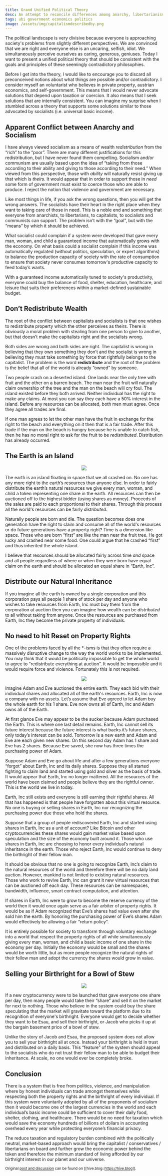 ```yaml
---
title: Grand Unified Political Theory
desc: An attempt to reconcile differences among anarchy, libertarianism, socialism, and capitalism with universal inheritance similar to universal basic income.
tags: ubi government economics politics
image: /assets/img/capitalismdescribedby.png
---
```


The political landscape is very divisive because everyone is approaching society's problems from slightly different perspectives. We are convinced that we are right and everyone else is an uncaring, selfish, idiot. We simultaneously perceive ourselves as caring, generous, geniuses. Today I want to present a unified political theory that should be consistent with the goals and principles of these seemingly contradictory philosophies.

Before I get into the theory, I would like to encourage you to discard all preconceived notions about what things are possible and/or contradictory. I consider myself an voluntarist who believes in private property, austrian economics, and self-government. This means that I would never advocate solutions that depend upon taxation or coercion. It also means that I seek solutions that are internally consistent. You can imagine my surprise when I stumbled across a theory that supports some solutions similar to those advocated by socialists (i.e. universal basic income).

## Apparent Conflict between Anarchy and Socialism

I have always viewed socialism as a means of wealth  _redistribution_  from the “rich” to the “poor”. There are many different justifications for this redistribution, but I have never found them compelling. Socialism and/or communism are usually based upon the idea of “taking from those according to their ability and giving to those according to their need.” When viewed from this perspective, those with  _ability_  will naturally resist giving up that which is  _theirs_. It would appear that in order to support those in  _need_  some form of government must exist to coerce those who are able to produce. I reject the notion that violence and government are necessary.

Like most things in life, if you ask the wrong questions, then you will get the wrong answers. The socialists have their heart in the right place when they want to taking care of those in need. This is a noble end and something that everyone from anarchists, to libertarians, to capitalists, to socialists and communists can support. The problem isn’t with the “goal”, but with the “means” by which it should be achieved.

What socialist could complain if a system were developed that gave every man, woman, and child a guaranteed income that automatically grows with the economy. On what basis could a socialist complain if this income was automatically regulated (without politics, speculation, or expert algorithms) to balance the production capacity of society with the rate of consumption to ensure that society never consumes tomorrow's productive capacity to feed today’s wants.

With a guaranteed income automatically tuned to society's productivity, everyone could buy the balance of food, shelter, education, healthcare, and leisure that suits their preferences within a market-defined sustainable budget.

## Don’t Redistribute Wealth

The root of the conflict between capitalists and socialists is that one wishes to redistribute property which the other perceives as theirs. There is obviously a moral problem with stealing from one person to give to another, but that doesn’t make the capitalists right and the socialists wrong.

Both sides are wrong and both sides are right. The capitalist is wrong in believing that they own something they don’t and the socialist is wrong in believing they must take something by force that rightfully belongs to the capitalist. The problem is the word  **redistribute**  and the root of the problem is the belief that all of the world is already “owned” by someone.

Two people crash on a deserted island. One lands near the only tree with fruit and the other on a barren beach. The man near the fruit will naturally claim ownership of the tree and the man on the beach will cry foul. The island existed before they both arrived. Neither individual has the right to make any claims. At most you can say they each have a 50% interest in the island. Before any resources can be allocated, both men must agree. Once they agree all trades are final.

If one man agrees to let the other man have the fruit in exchange for the right to the beach and everything on it then that is a fair trade. After this trade if the man on the beach is hungry because he is unable to catch fish, then he has no moral right to ask for the fruit to be  _redistributed_. Distribution has already occurred.

## The Earth is an Island

<center>
<img src="/assets/img/island.jpg"/>
</center>

The earth is an island floating in space that we all crashed on. No one has any more right to the earth’s resources than anyone else. In order to fairly distribute the earth’s natural resources we give every man, woman, and child a token representing one share in the earth. All resources can then be auctioned off to the highest bidder (using shares as money). Proceeds of the sales are paid to each proportional to their shares. Through this process all the world's resources can be fairly  _distributed_.

Naturally people are born and die. The question becomes does one generation have the right to claim and consume all of the world's resources or do future generations have a property right? Time is a dimension like space. Those who are born “first” are like the man near the fruit tree. He got lucky and crashed near some food. One could argue that he crashed “first” and thus inherited the whole island.

I believe that resources should be allocated fairly across time  _and_  space and all people regardless of where or when they were born have equal claim on the earth and should be allocated an equal share in “Earth, Inc”.

## Distribute our Natural Inheritance

If you imagine all the earth is owned by a single corporation and this corporation pays all people 1 share of stock per day and anyone who wishes to take resources from Earth, Inc must buy them from the corporation at auction then you can imagine how wealth can be  _distributed_  to all without taking from anyone. Once the resources are purchased from Earth, Inc they become the private property of individuals.

## No need to hit Reset on Property Rights

One of the problems faced by all the *-isms is that they often require a massively disruptive change to the way the world works to be implemented. You may think that it would be politically impossible to get the whole world to agree to “redistribute everything at auction”. It would be impossible and it would require force and violence. Fortunately this is not required.

<center>
<img src="/assets/img/adameve.jpg"/>
</center>

Imagine Adam and Eve auctioned the entire earth. They each bid with their individual shares and allocated all of the earth's resources. Earth, Inc is now a company with no assets. Let’s assume that Eve agreed to let Adam buy the whole earth for his 1 share. Eve now owns all of Earth, Inc and Adam owns all of the Earth.

At first glance Eve may appear to be the sucker because Adam purchased the Earth. This is where one last detail remains. Earth, Inc cannot sell its future interest because the future interest is what backs it’s future shares, only today’s interest can be sold. Tomorrow is a new earth and Adam and Eve are each given new shares. On this second day Adam has 1 share and Eve has 2 shares. Because Eve saved, she now has three times the purchasing power of Adam.

Suppose Adam and Eve go about life and after a few generations everyone “forgot” about Earth, Inc and its daily shares. Suppose they all started fighting to claim land and started using gold and silver as the basis of trade. It would appear that Earth, Inc no longer mattered. All the resources of the world have been claimed and people believe they are the rightful owner. This is the world we live in today.

Earth, Inc still exists and everyone is still earning their rightful shares. All that has happened is that people have forgotten about this virtual resource. No one is buying or selling shares in Earth, Inc nor recognizing the purchasing power due those who hold the shares.

Suppose that a group of people rediscovered Earth, Inc and started using shares in Earth, Inc as a unit of account? Like Bitcoin and other cryptocurrencies these shares would gain market value based upon speculation and the size of the economy built around it. Those who use shares in Earth, Inc are choosing to honor every individual’s natural inheritance in the earth. Those who reject Earth, Inc would continue to deny the birthright of their fellow man.

It should be obvious that no one is going to recognize Earth, Inc’s claim to the natural resources of the world and therefore there will be no daily land auction. However, mankind is not limited to existing natural resources. Those who work to revive Earth, Inc can grant it new virtual resources that can be auctioned off each day. These resources can be namespaces, bandwidth, influence, smart contract computation, and attention.

If shares in Earth, Inc were to grow to become the reserve currency of the world then it would once again serve as a fair arbiter of property rights. It would be as if Adam recognized that Eve’s shares had value even after she sold him the earth. By honoring the purchasing power of Eve’s shares Adam would effectively be allowing a fair “return policy”.

It is entirely possible for society to transform through voluntary exchange into a world that respect the property rights of all while simultaneously giving every man, woman, and child a basic income of one share in the economy per day. Initially the economy would be small and the shares would be worth little, but as more people recognize the natural rights of their fellow man and adopt the currency the shares would grow in value.

## Selling your Birthright for a Bowl of Stew

<center>
<img src="/assets/img/JacobEsau.jpg"/>
</center>

If a new cryptocurrency were to be launched that gave everyone one share per day, then many people would take their “share” and sell it on the market for next to nothing. Those who believe in the system could buy the share speculating that the market will gravitate toward the platform due to its recognition of everyone's birthright. Everyone would get to decide whether they want to be Esau, and sell their birthright, or Jacob who picks it up at the bargain basement price of a bowl of stew.

Unlike the story of Jacob and Esau, the proposed system does not allow you to sell your birthright all at once. Instead your birthright is held in trust and distributed on a daily basis. This “feature” of the system should appeal to the socialists who do not trust their fellow man to be able to budget their inheritance. At scale, no one would ever be completely broke.

## Conclusion

There is a system that is free from politics, violence, and manipulation where by honest individuals can trade amongst themselves while respecting both the property rights and the birthright of every individual. If this system were voluntarily adopted by all of the proponents of socialism then it would become one of the largest currencies in the world and each individual’s basic income could be sufficient to cover their daily food, shelter, clothing, and healthcare. There would be no need for taxation which would save the economy hundreds of billions of dollars in accounting overhead every year while protecting everyone’s financial privacy.

The reduce taxation and regulatory burden combined with the politically neutral, market-based approach would bring the capitalist / conservatives / libertarians on board and further grow the economic power behind the token and therefore the minimum standard of living afforded by our birthright interest in our planet and our universe.

<sub>Original [post and discussion](https://hive.blog/basicincome/@dantheman/grand-unified-political-theory-anarchy-libertarianism-capitalism-and-socialism) can be found on [[hive.blog::https://hive.blog]].

